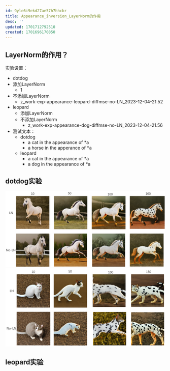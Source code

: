 ```yaml
---
id: 9yle6i9ekd27ae57h7hhcbr
title: Appearance_inversion_LayerNorm的作用
desc: ''
updated: 1701712792510
created: 1701696170850
---
```



## LayerNorm的作用？

实验设置：
* dotdog 
* 添加LayerNorm
  * 1
* 不添加LayerNorm
  * z_work-exp-appearance-leopard-diffmse-no-LN_2023-12-04-21.52
* leopard 
  * 添加LayerNorm
  * 不添加LayerNorm
    * z_work-exp-appearance-dog-diffmse-no-LN_2023-12-04-21.56
* 测试文本：
  * dotdog
    * a cat in the appearance of *a
    * a horse in the apperance of *a
  * leopard
    * a cat in the appearance of *a
    * a dog in the appearance of *a




## dotdog实验

![图 0](assets/images/f38ef713a0b1f374004037cdfdb2ce38524382f722f96356da7ff630f79a13b7.png)  
![图 1](assets/images/87da81fe8ff32867987550b9599748ed03685957fc1c1bb8967d6728d79467e5.png)  


## leopard实验